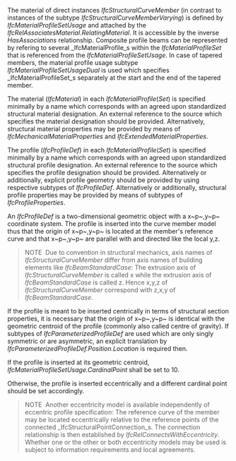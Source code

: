 The material of direct instances _IfcStructuralCurveMember_ (in contrast to instances of the subtype _IfcStructuralCurveMemberVarying_) is defined by _IfcMaterialProfileSetUsage_ and attached by the _IfcRelAssociatesMaterial.RelatingMaterial_. It is accessible by the inverse _HasAssociations_ relationship. Composite profile beams can be represented by refering to several _IfcMaterialProfile_s within the _IfcMaterialProfileSet_ that is referenced from the _IfcMaterialProfileSetUsage_. In case of tapered members, the material profile usage subtype _IfcMaterialProfileSetUsageDual_ is used which specifies _IfcMaterialProfileSet_s separately at the start and the end of the tapered member.

The material (_IfcMaterial_) in each _IfcMaterialProfile_(_Set_) is specified minimally by a name which corresponds with an agreed upon standardized structural material designation. An external reference to the source which specifies the material designation should be provided. Alternatively, structural material properties may be provided by means of _IfcMechanicalMaterialProperties_ and _IfcExtendedMaterialProperties_.

The profile (_IfcProfileDef_) in each _IfcMaterialProfile_(_Set_) is specified minimally by a name which corresponds with an agreed upon standardized structural profile designation. An external reference to the source which specifies the profile designation should be provided. Alternatively or additionally, explicit profile geometry should be provided by using respective subtypes of _IfcProfileDef_. Alternatively or additionally, structural profile properties may be provided by means of subtypes of _IfcProfileProperties_.

An _IfcProfileDef_ is a two-dimensional geometric object with a x~p~,y~p~ coordinate system. The profile is inserted into the curve member model thus that the origin of x~p~,y~p~ is located at the member's reference curve and that x~p~,y~p~ are parallel with and directed like the local y,z.

> NOTE&nbsp; Due to convention in structural mechanics, axis names of _IfcStructuralCurveMember_ differ from axis names of building elements like _IfcBeamStandardCase_: The extrusion axis of _IfcStructuralCurveMember_ is called x while the extrusion axis of _IfcBeamStandardCase_ is called z. Hence x,y,z of _IfcStructuralCurveMember_ correspond with z,x,y of _IfcBeamStandardCase_.

If the profile is meant to be inserted centrically in terms of structural section properties, it is necessary that the origin of x~p~,y~p~ is identical with the geometric centroid of the profile (commonly also called centre of gravity). If subtypes of _IfcParameterizedProfileDef_ are used which are only singly symmetric or are asymmetric, an explicit translation by _IfcParameterizedProfileDef.Position.Location_ is required then.

If the profile is inserted at its geometric centroid, _IfcMaterialProfileSetUsage.CardinalPoint_ shall be set to 10.

Otherwise, the profile is inserted eccentrically and a different cardinal point should be set accordingly.

> NOTE&nbsp; Another eccentricity model is available independently of eccentric profile specification: The reference curve of the member may be located eccentrically relative to the reference points of the connected _IfcStructuralPointConnection_s. The connection relationship is then established by _IfcRelConnectsWithEccentricity_. Whether one or the other or both eccentricity models may be used is subject to information requirements and local agreements.